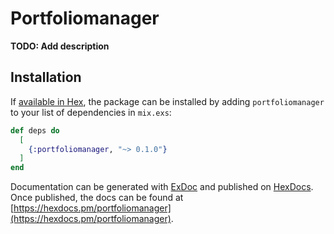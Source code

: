 # Portfoliomanager

**TODO: Add description**

## Installation

If [available in Hex](https://hex.pm/docs/publish), the package can be installed
by adding `portfoliomanager` to your list of dependencies in `mix.exs`:

```elixir
def deps do
  [
    {:portfoliomanager, "~> 0.1.0"}
  ]
end
```

Documentation can be generated with [ExDoc](https://github.com/elixir-lang/ex_doc)
and published on [HexDocs](https://hexdocs.pm). Once published, the docs can
be found at [https://hexdocs.pm/portfoliomanager](https://hexdocs.pm/portfoliomanager).

